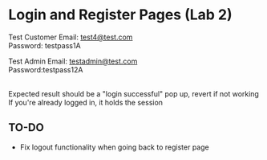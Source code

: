 # Login and Register Pages (Lab 2)

Test Customer Email: test4@test.com <br>
Password: testpass1A

Test Admin Email: testadmin@test.com <br>
Password:testpass12A

<br>
Expected result should be a "login successful" pop up, revert if not working

<br>
If you're already logged in, it holds the session

## TO-DO
* Fix logout functionality when going back to register page
